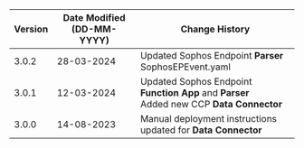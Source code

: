 | **Version** | **Date Modified (DD-MM-YYYY)** | **Change History**                                                 |
|-------------|--------------------------------|--------------------------------------------------------------------|
| 3.0.2       | 28-03-2024                     | Updated Sophos Endpoint **Parser** SophosEPEvent.yaml 				|  
| 3.0.1       | 12-03-2024                     | Updated Sophos Endpoint **Function App** and **Parser** <br/>Added new CCP **Data Connector**		|  
| 3.0.0       | 14-08-2023                     | Manual deployment instructions updated for **Data Connector**		|  

                                                                                                                 
